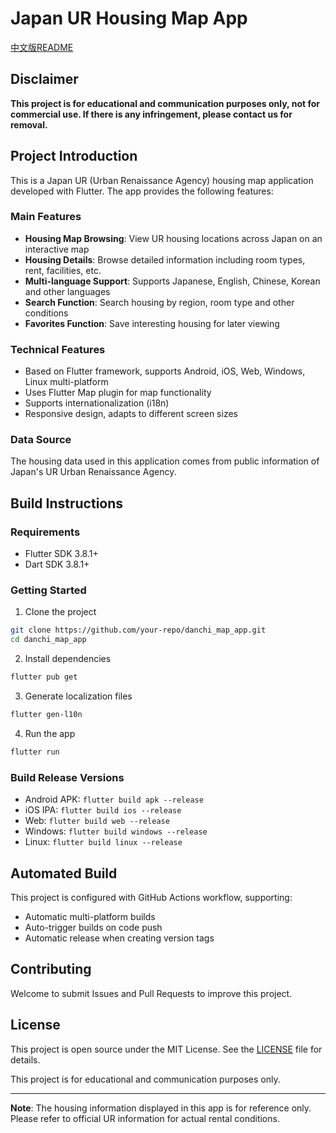# Japan UR Housing Map App

[中文版README](README.md)

## Disclaimer

**This project is for educational and communication purposes only, not for commercial use. If there is any infringement, please contact us for removal.**

## Project Introduction

This is a Japan UR (Urban Renaissance Agency) housing map application developed with Flutter. The app provides the following features:

### Main Features

- **Housing Map Browsing**: View UR housing locations across Japan on an interactive map
- **Housing Details**: Browse detailed information including room types, rent, facilities, etc.
- **Multi-language Support**: Supports Japanese, English, Chinese, Korean and other languages
- **Search Function**: Search housing by region, room type and other conditions
- **Favorites Function**: Save interesting housing for later viewing

### Technical Features

- Based on Flutter framework, supports Android, iOS, Web, Windows, Linux multi-platform
- Uses Flutter Map plugin for map functionality
- Supports internationalization (i18n)
- Responsive design, adapts to different screen sizes

### Data Source

The housing data used in this application comes from public information of Japan's UR Urban Renaissance Agency.

## Build Instructions

### Requirements

- Flutter SDK 3.8.1+
- Dart SDK 3.8.1+

### Getting Started

1. Clone the project
```bash
git clone https://github.com/your-repo/danchi_map_app.git
cd danchi_map_app
```

2. Install dependencies
```bash
flutter pub get
```

3. Generate localization files
```bash
flutter gen-l10n
```

4. Run the app
```bash
flutter run
```

### Build Release Versions

- Android APK: `flutter build apk --release`
- iOS IPA: `flutter build ios --release`
- Web: `flutter build web --release`
- Windows: `flutter build windows --release`
- Linux: `flutter build linux --release`

## Automated Build

This project is configured with GitHub Actions workflow, supporting:

- Automatic multi-platform builds
- Auto-trigger builds on code push
- Automatic release when creating version tags

## Contributing

Welcome to submit Issues and Pull Requests to improve this project.

## License

This project is open source under the MIT License. See the [LICENSE](LICENSE) file for details.

This project is for educational and communication purposes only.

---

**Note**: The housing information displayed in this app is for reference only. Please refer to official UR information for actual rental conditions.